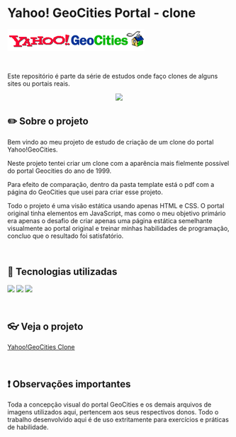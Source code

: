 # Yahoo! GeoCities Portal - clone
![Logotipo do Yahoo!Geocities.com](https://github.com/KlaudioSilva/geocities-portal-clone/blob/main/images/logo-yahoo-geocities.png)

<br>

Este repositório é parte da série de estudos onde faço clones de alguns sites ou portais reais.

<p align="center">
<img loading="lazy" src="http://img.shields.io/static/v1?label=STATUS&message=FINALIZADO&color=GREEN&style=for-the-badge"/>
</p>

## :pencil2: Sobre o projeto

Bem vindo ao meu projeto de estudo de criação de um clone do portal Yahoo!GeoCities.

Neste projeto tentei criar um clone com a aparência mais fielmente possível do portal Geocities do ano de 1999.

Para efeito de comparação, dentro da pasta  template está o pdf com a página do GeoCities que usei para criar esse projeto.

Todo o projeto é uma visão estática usando apenas HTML e CSS. O portal original tinha elementos em JavaScript, mas como o meu objetivo primário era apenas o desafio de criar apenas uma página estática semelhante visualmente ao portal original e treinar minhas habilidades de programação, concluo que o resultado foi satisfatório.

<br>

## :bookmark_tabs: Tecnologias utilizadas
<img loading="lazy" src="https://img.shields.io/badge/VSCode-0078D4?style=for-the-badge&logo=visual%20studio%20code&logoColor=white"/> <img loading="lazy" src="https://img.shields.io/badge/HTML5-E34F26?style=for-the-badge&logo=html5&logoColor=white"/> <img src="https://img.shields.io/badge/CSS3-1572B6?style=for-the-badge&logo=css3&logoColor=white"/>

<br>

## :eyeglasses: Veja o projeto
<a href="https://klaudiosilva.github.io/geocities-portal-clone/">Yahoo!GeoCities Clone</a>

<br>

## :heavy_exclamation_mark: Observações importantes
Toda a concepção visual do portal GeoCities e os demais arquivos de imagens utilizados aqui, pertencem aos seus respectivos donos.
Todo o trabalho desenvolvido aqui é de uso extritamente para exercícios e práticas de habilidade.
